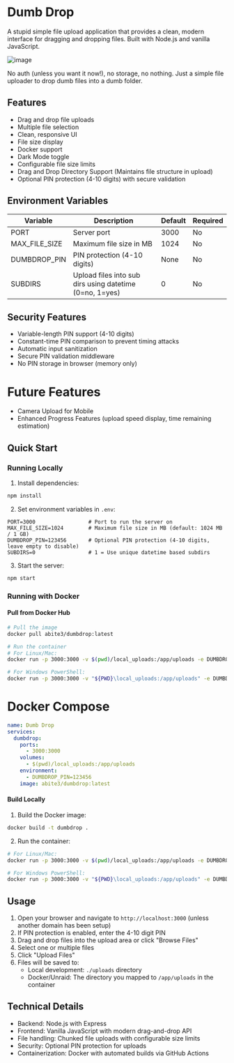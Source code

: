 # Dumb Drop

A stupid simple file upload application that provides a clean, modern interface for dragging and dropping files. Built with Node.js and vanilla JavaScript.

![image](https://github.com/user-attachments/assets/2e39d8ef-b250-4689-9553-a580f11c06a7)

No auth (unless you want it now!), no storage, no nothing. Just a simple file uploader to drop dumb files into a dumb folder.

## Features

- Drag and drop file uploads
- Multiple file selection
- Clean, responsive UI
- File size display
- Docker support
- Dark Mode toggle
- Configurable file size limits
- Drag and Drop Directory Support (Maintains file structure in upload)
- Optional PIN protection (4-10 digits) with secure validation

## Environment Variables

| Variable      | Description                                             | Default | Required |
| ------------- | ------------------------------------------------------- | ------- | -------- |
| PORT          | Server port                                             | 3000    | No       |
| MAX_FILE_SIZE | Maximum file size in MB                                 | 1024    | No       |
| DUMBDROP_PIN  | PIN protection (4-10 digits)                            | None    | No       |
| SUBDIRS       | Upload files into sub dirs using datetime (0=no, 1=yes) | 0       | No       |

## Security Features

- Variable-length PIN support (4-10 digits)
- Constant-time PIN comparison to prevent timing attacks
- Automatic input sanitization
- Secure PIN validation middleware
- No PIN storage in browser (memory only)

# Future Features

- Camera Upload for Mobile
- Enhanced Progress Features (upload speed display, time remaining estimation)

## Quick Start

### Running Locally

1. Install dependencies:

```bash
npm install
```

2. Set environment variables in `.env`:

```env
PORT=3000                 # Port to run the server on
MAX_FILE_SIZE=1024        # Maximum file size in MB (default: 1024 MB / 1 GB)
DUMBDROP_PIN=123456       # Optional PIN protection (4-10 digits, leave empty to disable)
SUBDIRS=0                 # 1 = Use unique datetime based subdirs
```

3. Start the server:

```bash
npm start
```

### Running with Docker

#### Pull from Docker Hub

```bash
# Pull the image
docker pull abite3/dumbdrop:latest

# Run the container
# For Linux/Mac:
docker run -p 3000:3000 -v $(pwd)/local_uploads:/app/uploads -e DUMBDROP_PIN=123456 abite3/dumbdrop:latest

# For Windows PowerShell:
docker run -p 3000:3000 -v "${PWD}\local_uploads:/app/uploads" -e DUMBDROP_PIN=123456 abite3/dumbdrop:latest
```

# Docker Compose

```yml
name: Dumb Drop
services:
  dumbdrop:
    ports:
      - 3000:3000
    volumes:
      - $(pwd)/local_uploads:/app/uploads
    environment:
      - DUMBDROP_PIN=123456
    image: abite3/dumbdrop:latest
```

#### Build Locally

1. Build the Docker image:

```bash
docker build -t dumbdrop .
```

2. Run the container:

```bash
# For Linux/Mac:
docker run -p 3000:3000 -v $(pwd)/local_uploads:/app/uploads -e DUMBDROP_PIN=123456 dumbdrop

# For Windows PowerShell:
docker run -p 3000:3000 -v "${PWD}\local_uploads:/app/uploads" -e DUMBDROP_PIN=123456 dumbdrop
```

## Usage

1. Open your browser and navigate to `http://localhost:3000` (unless another domain has been setup)
2. If PIN protection is enabled, enter the 4-10 digit PIN
3. Drag and drop files into the upload area or click "Browse Files"
4. Select one or multiple files
5. Click "Upload Files"
6. Files will be saved to:
   - Local development: `./uploads` directory
   - Docker/Unraid: The directory you mapped to `/app/uploads` in the container

## Technical Details

- Backend: Node.js with Express
- Frontend: Vanilla JavaScript with modern drag-and-drop API
- File handling: Chunked file uploads with configurable size limits
- Security: Optional PIN protection for uploads
- Containerization: Docker with automated builds via GitHub Actions
